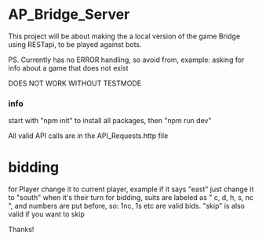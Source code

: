 # AP_Bridge_Server
 This project will be about making the a local version of the game Bridge using RESTapi, to be played against bots.

PS. Currently has no ERROR handling, so avoid from, example: asking for info about a game that does not exist

<p color="red">
DOES NOT WORK WITHOUT TESTMODE
</p>


### info
start with "npm init" to install all packages, then "npm run dev"

All valid API calls are in the API_Requests.http file

# bidding
for Player change it to current player, example if it says "east" just change it to "south" when it's their turn
for bidding, suits are labeled as " c, d, h, s, nc ", and numbers are put before, so: 1nc, 1s etc are valid bids. "skip" is also valid if you want to skip


Thanks!
